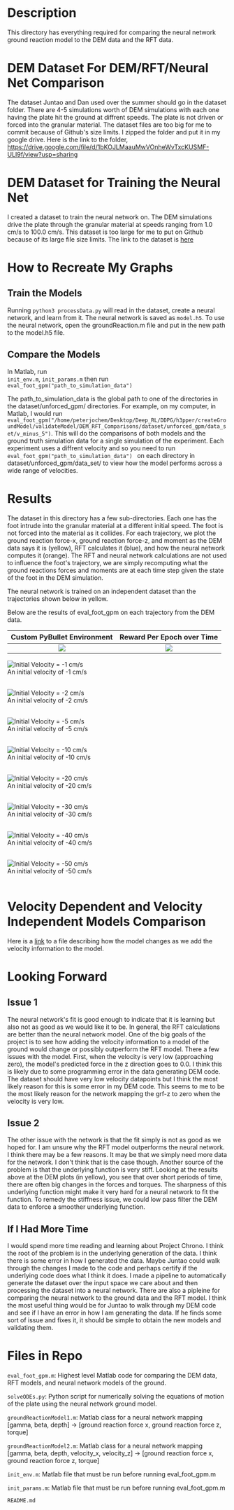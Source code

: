 # Description
This directory has everything required for comparing the neural network ground reaction model to the DEM data and the RFT data.  

# DEM Dataset For DEM/RFT/Neural Net Comparison
The dataset Juntao and Dan used over the summer should go in the dataset folder. There are 4-5 simulations worth of DEM simulations with each one having the plate hit the ground at diffrent speeds. The plate is not driven or forced into the granular material. The dataset files are too big for me to commit because of Github's size limits. I zipped the folder and put it in my google drive. Here is the link to the folder, https://drive.google.com/file/d/1bKOJLMaauMwVOnheWvTxcKUSMF-ULI9f/view?usp=sharing  

# DEM Dataset for Training the Neural Net 
I created a dataset to train the neural network on. The DEM simulations drive the plate through the granular material at speeds ranging from 1.0 cm/s to 100.0 cm/s. This dataset is too large for me to put on Github because of its large file size limits. The link to the dataset is [here](https://drive.google.com/file/d/1GkRHntBAKGFLWmFBmqRF3KvPMmSSSJs4/view?usp=sharing)  

# How to Recreate My Graphs
## Train the Models
Running ```python3 processData.py``` will read in the dataset, create a neural network, and learn from it. The neural network is saved as ```model.h5```. To use the neural network, open the groundReaction.m file and put in the new path to the model.h5 file.      

## Compare the Models
In Matlab, run <br /> 
```init_env.m```, ```init_params.m``` then run ```eval_foot_gpm("path_to_simulation_data")``` <br />

The path_to_simulation_data is the global path to one of the directories in the dataset/unforced_gpm/ directories. For example, on my computer, in Matlab, I would run ```eval_foot_gpm("/home/peterjochem/Desktop/Deep_RL/DDPG/h3pper/createGroundModel/validateModel/DEM_RFT_Comparisons/dataset/unforced_gpm/data_set/v_minus_5")```. This will do the comparisons of both models and the ground truth simulation data for a single simulation of the experiment. Each experiment uses a diffrent velocity and so you need to run ```eval_foot_gpm("path_to_simulation_data") ``` on each directory in dataset/unforced_gpm/data_set/ to view how the model performs across a wide range of velocities. 

# Results
The dataset in this directory has a few sub-directories. Each one has the foot intrude into the granular material at a different initial speed. The foot is not forced into the material as it collides. For each trajectory, we plot the ground reaction force-x, ground reaction force-z, and moment as the DEM data says it is (yellow), RFT calculates it (blue), and how the neural network computes it (orange). The RFT and neural network calculations are not used to influence the foot's trajectory, we are simply recomputing what the ground reactions forces and moments are at each time step given the state of the foot in the DEM simulation. <br />     

The neural network is trained on an independent dataset than the trajectories shown below in yellow. 

Below are the results of eval_foot_gpm on each trajectory from the DEM data.  

Custom PyBullet Environment             |  Reward Per Epoch over Time
:-------------------------:|:-------------------------:
![](media/vel_1_no_velocity.png)  | ![](media/vel_1.png)



![Initial Velocity = -1 cm/s](media/vel_1.png) <br />
An initial velocity of -1 cm/s <br /> <br />

![Initial Velocity = -2 cm/s](media/vel_2.png) <br />
An initial velocity of -2 cm/s <br /> <br />

![Initial Velocity = -5 cm/s](media/vel_5.png) <br />
An initial velocity of -5 cm/s <br /> <br />

![Initial Velocity = -10 cm/s](media/vel_10.png) <br />
An initial velocity of -10 cm/s <br /> <br />

![Initial Velocity = -20 cm/s](media/vel_20.png) <br />
An initial velocity of -20 cm/s <br /> <br />

![Initial Velocity = -30 cm/s](media/vel_30.png) <br />
An initial velocity of -30 cm/s <br /> <br />

![Initial Velocity = -40 cm/s](media/vel_40.png) <br />
An initial velocity of -40 cm/s <br /> <br />

![Initial Velocity = -50 cm/s](media/vel_50.png) <br />
An initial velocity of -50 cm/s <br /> <br />

# Velocity Dependent and Velocity Independent Models Comparison
Here is a [link](https://docs.google.com/presentation/d/1DHWpM0n6vbsa15mpyDhM3D7Tkq2NO_eBFXnaVTsLfIo/edit?usp=sharing) to a file describing how the model changes as we add the velocity information to the model. 

# Looking Forward 
## Issue 1
The neural network's fit is good enough to indicate that it is learning but also not as good as we would like it to be. In general, the RFT calculations are better than the neural network model. One of the big goals of the project is to see how adding the velocity information to a model of the ground would change or possibly outperform the RFT model. There a few issues with the model. First, when the velocity is very low (approaching zero), the model's predicted force in the z direction goes to 0.0. I think this is likely due to some programming error in the data generating DEM code. The dataset should have very low velocity datapoints but I think the most likely reason for this is some error in my DEM code. This seems to me to be the most likely reason for the network mapping the grf-z to zero when the velocity is very low.        

## Issue 2
The other issue with the network is that the fit simply is not as good as we hoped for. I am unsure why the RFT model outperforms the neural network. I think there may be a few reasons. It may be that we simply need more data for the network. I don't think that is the case though. Another source of the problem is that the underlying function is very stiff. Looking at the results above at the DEM plots (in yellow), you see that over short periods of time, there are often big changes in the forces and torques. The sharpness of this underlying function might make it very hard for a neural network to fit the function. To remedy the stiffness issue, we could low pass filter the DEM data to enforce a smoother underlying function.   

## If I Had More Time
I would spend more time reading and learning about Project Chrono. I think the root of the problem is in the underlying generation of the data. I think there is some error in how I generated the data. Maybe Juntao could walk through the changes I made to the code and perhaps certify if the underlying code does what I think it does. I made a pipeline to automatically generate the dataset over the input space we care about and then processing the dataset into a neural network. There are also a pipleine for comparing the neural network to the ground data and the RFT model. I think the most useful thing would be for Juntao to walk through my DEM code and see if I have an error in how I am generating the data. If he finds some sort of issue and fixes it, it should be simple to obtain the new models and validating them. 

# Files in Repo 
```eval_foot_gpm.m```: Highest level Matlab code for comparing the DEM data, RFT models, and neural network models of the ground. <br />   

```solveODEs.py```: Python script for numerically solving the equations of motion of the plate using the neural network ground model. <br />

```groundReactionModel1.m```: Matlab class for a neural network mapping [gamma, beta, depth] -> [ground reaction force x, ground reaction force z, torque] <br />

```groundReactionModel2.m```: Matlab class for a neural network mapping [gamma, beta, depth, velocity_x, velocity_z] -> [ground reaction force x, ground reaction force z, torque] <br /> 

```init_env.m```: Matlab file that must be run before running eval_foot_gpm.m <br />

```init_params.m```: Matlab file that must be run before running eval_foot_gpm.m <br />

```README.md```

     
